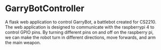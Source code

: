 # GarryBotController
A flask web application to control GarryBot, a battlebot created for CS2210.
The web application is designed to communicate with the raspberrypi 4 to control GPIO pins. 
By turning different pins on and off on the raspberry pi, we can make the robot turn in different directions, move forwards, and arm the main weapon.
